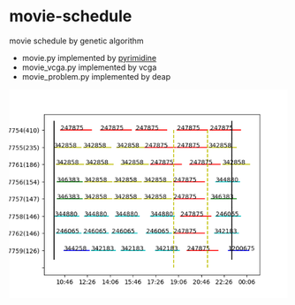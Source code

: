 # movie-schedule
movie schedule by genetic algorithm

- movie.py implemented by [pyrimidine](https://pyrimidine.readthedocs.io/)
- movie_vcga.py implemented by vcga
- movie_problem.py implemented by deap

![](movie.png)
